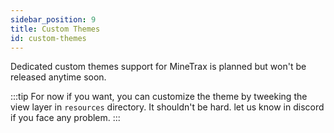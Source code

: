 ```yaml
---
sidebar_position: 9
title: Custom Themes
id: custom-themes
---
```


Dedicated custom themes support for MineTrax is planned but won't be released anytime soon.

:::tip
For now if you want, you can customize the theme by tweeking the view layer in `resources` directory. It shouldn't be hard. let us know in discord if you face any problem.
:::